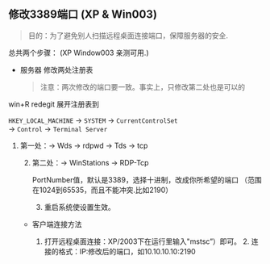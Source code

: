 ## 修改3389端口 (XP & Win003)
> 目的：为了避免别人扫描远程桌面连接端口，保障服务器的安全.  


总共两个步骤： (XP Window003 亲测可用.)
- 服务器 修改两处注册表 
	> 注意：两次修改的端口要一致。事实上，只修改第二处也是可以的

win+R redegit
展开注册表到

`HKEY_LOCAL_MACHINE` → `SYSTEM` → `CurrentControlSet`  
→ `Control` → `Terminal Server` 
1. 第一处：→ Wds → rdpwd → Tds → tcp

	2. 第二处：→ WinStations → RDP-Tcp

		PortNumber值，默认是3389，选择十进制，改成你所希望的端口
		（范围在1024到65535，而且不能冲突.比如2190）

		3. 重启系统使设置生效。


	- 客户端连接方法

		1. 打开远程桌面连接：XP/2003下在运行里输入"mstsc”）即可。
			2. 连接的格式：IP:修改后的端口，如10.10.10.10:2190

































